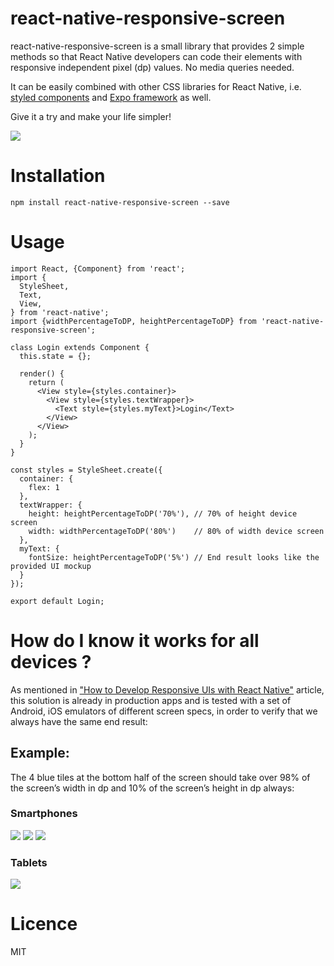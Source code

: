 # react-native-responsive-screen

react-native-responsive-screen is a small library that provides 2 simple methods so that React Native developers can code their elements with responsive independent pixel (dp) values. No media queries needed.

It can be easily combined with other CSS libraries for React Native, i.e. [styled components](https://www.styled-components.com/) and [Expo framework](https://expo.io/) as well.

Give it a try and make your life simpler!

<img src="https://cdn-images-1.medium.com/max/800/1*BWpx3uRPlWByahoXA6M-BQ.jpeg" />

# Installation

`npm install react-native-responsive-screen --save`

# Usage
```
import React, {Component} from 'react';
import {
  StyleSheet,
  Text,
  View,
} from 'react-native';
import {widthPercentageToDP, heightPercentageToDP} from 'react-native-responsive-screen';

class Login extends Component {
  this.state = {};

  render() {
    return (
      <View style={styles.container}>
        <View style={styles.textWrapper}>
          <Text style={styles.myText}>Login</Text>
        </View>
      </View>
    );
  }
}

const styles = StyleSheet.create({
  container: {
    flex: 1
  },
  textWrapper: {
    height: heightPercentageToDP('70%'), // 70% of height device screen
    width: widthPercentageToDP('80%')    // 80% of width device screen
  },
  myText: {
    fontSize: heightPercentageToDP('5%') // End result looks like the provided UI mockup
  }
});

export default Login;
```

# How do I know it works for all devices ?

As mentioned in ["How to Develop Responsive UIs with React Native"](https://medium.com/building-with-react-native/how-to-develop-responsive-uis-with-react-native-1x03-a448097c9503) article, this solution is already in production apps and is tested with a set of Android, iOS emulators of different screen specs, in order to verify that we always have the same end result:

## Example:
The 4 blue tiles at the bottom half of the screen should take over 98% of the screen’s width in dp and 10% of the screen’s height in dp always:

### Smartphones
<img src="https://cdn-images-1.medium.com/max/800/1*aoIGDVNrcvIw_4NRqRtHTA.png" />
<img src="https://cdn-images-1.medium.com/max/800/1*Yl9k-Lxg9jxJ9g00qmRlIA.png" />
<img src="https://cdn-images-1.medium.com/max/800/1*rE43O18nt4_ECUvXr_fSZA.png" />

### Tablets
<img src="https://cdn-images-1.medium.com/max/800/1*3uJUPxITidUJAokwB8BokQ.png" />

# Licence

MIT
